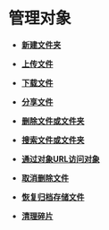 # 管理对象<a name="zh-cn_topic_0071293525"></a>

-   **[新建文件夹](新建文件夹.md)**  

-   **[上传文件](上传文件.md)**  

-   **[下载文件](下载文件.md)**  

-   **[分享文件](分享文件.md)**  

-   **[删除文件或文件夹](删除文件或文件夹.md)**  

-   **[搜索文件或文件夹](搜索文件或文件夹.md)**  

-   **[通过对象URL访问对象](通过对象URL访问对象.md)**  

-   **[取消删除文件](取消删除文件.md)**  

-   **[恢复归档存储文件](恢复归档存储文件.md)**  

-   **[清理碎片](清理碎片.md)**  


